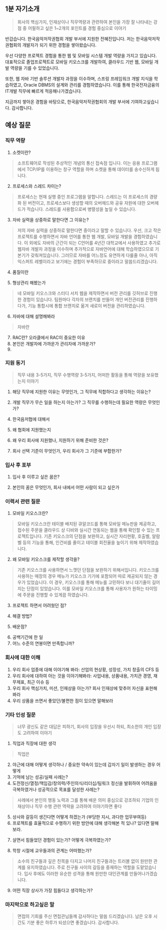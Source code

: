 ## 1분 자기소개
>회사의 핵심가지, 인재상이나 직무역량과 관련하여 본인을 가장 잘 나타내는 강점 중 어필하고 싶은 1~2개의 포인트를 경험 중심으로 이야기

반갑습니다. 한국음악저작권협회 개발 부서에 지원한 전혜진입니다.
저는 한국음악저작권협회의 개발자가 되기 위한 경험을 쌓아왔습니다.

우선 다양한 프로젝트 경험을 통한 웹 및 모바일 시스템 개발 역량을 가지고 있습니다. 대표적으로 졸업프로젝트로 모바일 키오스크를 개발하여, 클라우드 기반 웹, 모바일 개발 역량을 기를 수 있었습니다. 

또한, 웹 자바 기반 솔루션 개발자 과정을 이수하며, 스프링 프레임워크 개발 지식을 학습하였고, Oracle DBMS의 설계와 관리를 경험하였습니다. 이를 통해 한국전자금융의 IT개발 직무에 빠르게 적응해나가겠습니다.

지금까지 쌓아온 경험을 바탕으로, 한국음악저작권협회의 개발 부서에 기여하고싶습니다. 감사합니다.

## 예상 질문

### 직무 역량

1. 소켓이란?
>소프트웨어로 작성된 추상적인  개념의 통신 접속점 입니다. 이는 응용 프로그램에서 TCP/IP를 이용하는 창구 역할을 하며 소켓을 통해 데이터를 송수신하게 됩니다. 
2. 프로세스와 스레드 차이는?
>프로세스는 현재 실행 중인 프로그램을 말합니다. 스레드는 이 프로세스의 경량화 된 버전이고, 프로세스보다 생성할 때의 오버헤드와 공유 자원에 대한 오버헤드가 적습니다. 스레드를 사용함으로써 병렬성을 높일 수 있습니다.
3. 자바 실력을 상중하로 말한다면 그 이유는?
>저의 자바 실력을 상중하로 말한다면 중이라고 말할 수 있습니다. 우선, 크고 작은 프로젝트를 수행하면서 자바 언어를 통한 웹 개발, 모바일 개발을 경험하였습니다. 이 외에도 자바의 근간이 되는 C언어를 4년간 대학교에서 사용하였고 추가로 웹자바 개발자 과정을 이수하며 추가적으로 자바언어에 대해 학습하였으므로 기본기가 갖춰져있습니다. 그러므로 자바를 어느정도 유연하게 다룰줄 아나, 아직 익스퍼트 레벨이라고 보기에는 경험이 부족하므로 중이라고 말씀드리겠습니다.
4. 품질이란  
>
5. 형상관리 해봤는가  
>네 모바일 키오스크와 스터디 서치 웹을 제작하면서 버전 관리를 깃허브로 진행한 경험이 있습니다. 팀원마다 각자의 브랜치를 만들어 개인 버전관리를 진행하다가, 기능 통합시에 통합 브랜치로 옮겨 새로이 버전을 관리하였습니다.
6. 자바에 대해 설명해봐라
>자바란 
7. RAC란? 오라클에서 RAC이 중요한 이유
8. 본인은 개발자에 가까운가 관리자에 가까운가?
9. 

### 지원 동기
>직무 내용 3-5가지, 직무 수행역량 3-5가지, 어떠한 활동을 통해 역량을 보유했는지 이야기

1. 해당 직무에 지원한 이유는 무엇인가, 그 직무에 적합하다고 생각하는 이유는?
>
2. 개발 직무가 무슨 일을 하는지 아는가? 그 직무를 수행하는데 필요한 역량은 무엇인가?
>
4. 한국음저협에 대해서
>
5. 왜 협회에 지원했는지
>
6. 왜 우리 회사에 지원했나, 지원하기 위해 준비한 것은?
>
7. 회사 선택 기준이 무엇인가, 우리 회사가 그 기준에 부합한가?
>

### 입사 후 포부
1. 입사 후 이루고 싶은 꿈은?
>
2. 본인의 꿈은 무엇인가, 회사 내에서 어떤 사람이 되고 싶은가
>

### 이력서 관련 질문
1. 모바일 키오스크란?
>모바일 키오스크란 테이블 배치된 큐알코드를 통해 모바일 메뉴판을 제공하고, 접수된 주문을 클라우드 상 디비와 실시간 연동되는 웹을 통해 확인할 수 있는 프로젝트입니다. 기존 키오스크의 단점을 보완하고, 실시간 자리현황, 호출벨, 알람벨 등의 기능을 통해, 인건비를 줄이고 테이블 회전율을 높이기 위해 제작하였습니다.
>
2. 왜 모바일 키오스크를 제작할 생각을?
>기존 키오스크를 사용하면서 느꼇던 단점을 보완하기 위해서입니다. 키오스크를 사용하는 매장의 경우 메뉴가 키오스크 기기에 포함되어 따로 제공되지 않는 경우가 있었습니다. 이 경우, 키오스크를 통해 메뉴를 고민하다 보니 대기줄이 길어지는 단점이 있었습니다.
>이를 모바일 키오스크를 통해 사용자가 원하는 타이밍에 주문을 진행할 수 있게끔 하였습니다. 
3. 프로젝트 하면서 어려웠던 점?
>
4. 해결 방법?
>
5. 배운점?
>
6. 공백기간에 한 일
7. 어느 수준의 연봉이면 만족합니까?


### 회사에 대한 이해
1. 우리 회사 업종에 대해 이야기해 봐라: 산업의 현상황, 성장성, 가치 창출의 CFS 등
2. 우리 회사에 대하여 아는 것을 이야기해봐라: 사업내용, 상품내용, 가치관 경영, 재무제표, 최근 이슈 등
3. 우리 회사 핵심가치, 미션, 인재상을 아는가? 회사 인재상에 맞추어 자신을 표현해 봐라
4. 우리 상품을 쓰면서 좋았던/불편한 점이 있으면 말해보라


### 기타 인성 질문
>너무 광신도 같은 대답은 피하기, 회사의 입장을 우선시 하되, 최소한의 개인 입장도 고려하여 이야기

1. 직업과 직장에 대한 생각  
>직업은 
2. 야근에 대해 어떻게 생각하나 / 중요한 약속이 있는데 갑자기 일이 발생하는 경우 어떻게
3. 기억에 남는 성공/실패 사례는?
4. 도전정신/열정/책임감/창의력/주인의식/리더십/팀워크 정신을 발휘하여 어려움을 극복하였거나 성공적으로 목표를 달성한 사례는?
>사례에서 본인의 행동 노력과 그를 통해 배운 의미 중심으로 강조하되 기업의 인재상이나 직무 수행 관련 역략을 고려하여 이야기하면 좋다

>
5. 상사와 갈등이 생긴다면 어떻게 하겠는가 (부당한 지시, 과다한 업무부여등)
6. 프로젝트를 효율적으로 수행하기 위한 방안에 대해 생각해본 적 있나? 있다면 말해보라.
>
7. 살면서 힘들었던  경험이  있는가? 어떻게  극복하였는가?  
>
8. 학창 시절에  교우들과의  관계는  어떠했는가?  
>소수의  친구들과  깊은  친목을  다지고  나머지  친구들과는  트러블  없이  원만한  관계를  유지하였습니다. 주로 친구들 사이의 갈등을 중재하는 역할을 도맡았습니다. 입사 후에도 이러한 유순한 성격을 통해 원만한 대인관계를 만들어나가겠습니다.
9. 어떤 직장  상사가  가장  힘들다고  생각하는가?  
>


### 마지막으로 하고싶은 말
>면접의 기회를 주신 면접관님들께 감사하다는 말씀 드리겠습니다. 남은 오후 시간도 기분 좋은 하루가 되셨으면 좋겠습니다. 감사합니다. 

<!--stackedit_data:
eyJoaXN0b3J5IjpbMTkwMzk2Mzk2MSw3NjM0MDc4ODcsLTc2ND
IyNDk0MF19
-->